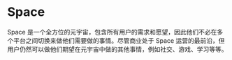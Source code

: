 # Space

Space 是一个全方位的元宇宙，包含所有用户的需求和愿望，因此他们不必在多个平台之间切换来做他们需要做的事情。尽管商业处于 Space 运营的最前沿，但用户仍然可以做他们期望在元宇宙中做的其他事情，例如社交、游戏、学习等等。

